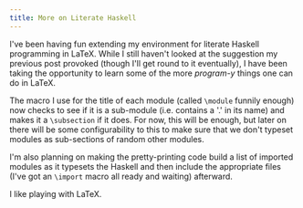 ```yaml
---
title: More on Literate Haskell
---
```


I've been having fun extending my environment for literate Haskell programming
in LaTeX. While I still haven't looked at the suggestion my previous post
provoked (though I'll get round to it eventually), I have been taking the
opportunity to learn some of the more *program-y* things one can do in
LaTeX.

The macro I use for the title of each module (called `\module` funnily enough)
now checks to see if it is a sub-module (i.e. contains a '.' in its name) and
makes it a `\subsection` if it does. For now, this will be enough, but later on
there will be some configurability to this to make sure that we don't typeset
modules as sub-sections of random other modules.

I'm also planning on making the pretty-printing code build a list of imported
modules as it typesets the Haskell and then include the appropriate files (I've
got an `\import` macro all ready and
waiting) afterward.

I like playing with LaTeX.
